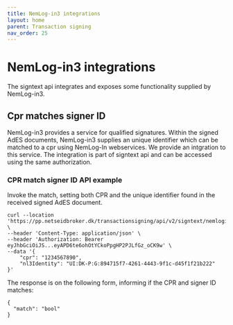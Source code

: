 ```yaml
---
title: NemLog-in3 integrations
layout: home
parent: Transaction signing
nav_order: 25
---
```


# NemLog-in3 integrations

The signtext api integrates and exposes some functionality supplied by NemLog-in3.

## Cpr matches signer ID

NemLog-in3 provides a service for qualified signatures. Within the signed AdES documents, NemLog-in3 supplies an unique identifier which can be matched to a cpr using NemLog-In webservices.
We provide an intgration to this service. The integration is part of signtext api and can be accessed using the same authorization.

### CPR match signer ID API example

Invoke the match, setting both CPR and the unique identifier found in the received signed AdES document.
```
curl --location 'https://pp.netseidbroker.dk/transactionsigning/api/v2/signtext/nemlogin/cprmatch' \
--header 'Content-Type: application/json' \
--header 'Authorization: Bearer eyJhbGciOiJS...eyAPD6te6ohOtYCkoPpgHP2PJLfGz_oCK9w' \
--data '{
    "cpr": "1234567890",
    "nl3Identity": "UI:DK-P:G:894715f7-4261-4443-9f1c-d45f1f21b222"
}'
```

The response is on the following form, informing if the CPR and signer ID matches:
```
{
  "match": "bool"
}
```
